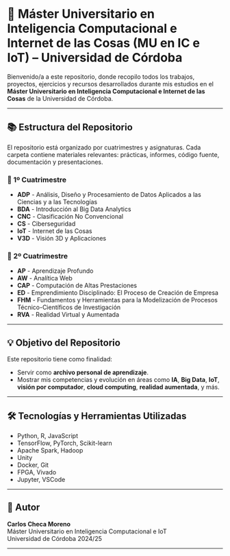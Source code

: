 # 📘 Máster Universitario en Inteligencia Computacional e Internet de las Cosas (MU en IC e IoT) – Universidad de Córdoba

Bienvenido/a a este repositorio, donde recopilo todos los trabajos, proyectos, ejercicios y recursos desarrollados durante mis estudios en el **Máster Universitario en Inteligencia Computacional e Internet de las Cosas** de la Universidad de Córdoba.

---

## 📚 Estructura del Repositorio

El repositorio está organizado por cuatrimestres y asignaturas. Cada carpeta contiene materiales relevantes: prácticas, informes, código fuente, documentación y presentaciones.

### 🔹 1º Cuatrimestre

- **ADP** - Análisis, Diseño y Procesamiento de Datos Aplicados a las Ciencias y a las Tecnologías  
- **BDA** - Introducción al Big Data Analytics  
- **CNC** - Clasificación No Convencional  
- **CS** - Ciberseguridad  
- **IoT** - Internet de las Cosas  
- **V3D** - Visión 3D y Aplicaciones  

### 🔹 2º Cuatrimestre

- **AP** - Aprendizaje Profundo  
- **AW** - Analítica Web  
- **CAP** - Computación de Altas Prestaciones  
- **ED** - Emprendimiento Disciplinado: El Proceso de Creación de Empresa  
- **FHM** - Fundamentos y Herramientas para la Modelización de Procesos Técnico-Científicos de Investigación  
- **RVA** - Realidad Virtual y Aumentada  

---

## 💡 Objetivo del Repositorio

Este repositorio tiene como finalidad:

- Servir como **archivo personal de aprendizaje**.
- Mostrar mis competencias y evolución en áreas como **IA**, **Big Data**, **IoT**, **visión por computador**, **cloud computing**, **realidad aumentada**, y más.

---

## 🛠 Tecnologías y Herramientas Utilizadas

- Python, R, JavaScript  
- TensorFlow, PyTorch, Scikit-learn  
- Apache Spark, Hadoop  
- Unity  
- Docker, Git  
- FPGA, Vivado
- Jupyter, VSCode  

---

## 👤 Autor

**Carlos Checa Moreno**  
Máster Universitario en Inteligencia Computacional e IoT  
Universidad de Córdoba 2024/25

---

